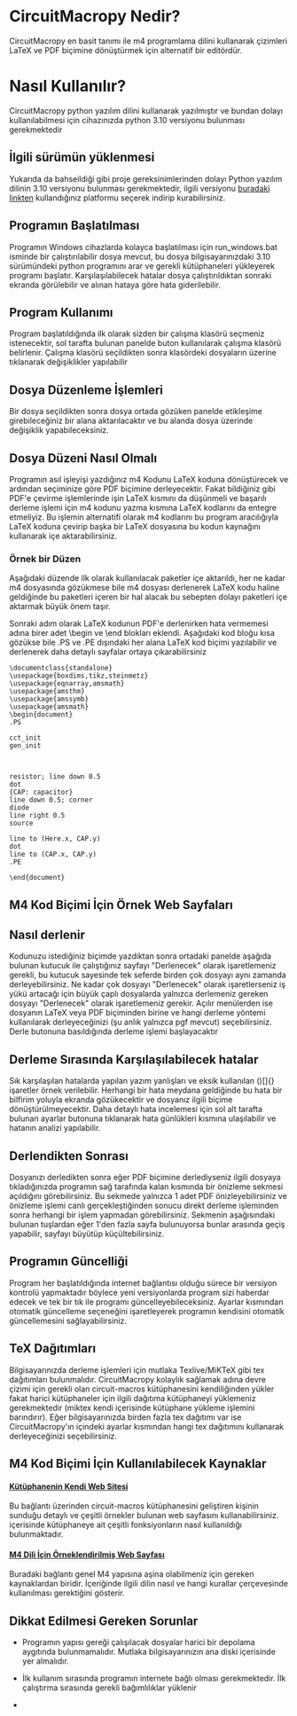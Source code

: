 
# CircuitMacropy Nedir?

CircuitMacropy en basit tanımı ile m4 programlama dilini kullanarak çizimleri LaTeX ve PDF biçimine dönüştürmek için alternatif bir editördür.

# Nasıl Kullanılır?

CircuitMacropy python yazılım dilini kullanarak yazılmıştır ve bundan dolayı kullanılabilmesi için cihazınızda python 3.10 versiyonu bulunması gerekmektedir

## İlgili sürümün yüklenmesi

Yukarıda da bahseildiği gibi proje gereksinimlerinden dolayı Python yazılım dilinin 3.10 versiyonu bulunması gerekmektedir, ilgili versiyonu [buradaki linkten](https://www.python.org/downloads/release/python-3100/) kullandığınız platformu seçerek indirip kurabilirsiniz.

## Programın Başlatılması

Programın Windows cihazlarda kolayca başlatılması için run_windows.bat isminde bir çalıştırılabilir dosya mevcut, bu dosya bilgisayarınızdaki 3.10 sürümündeki python programını arar ve gerekli kütüphaneleri yükleyerek programı başlatır. Karşılaşılabilecek hatalar dosya çalıştırıldıktan sonraki ekranda görülebilir ve alınan hataya göre hata giderilebilir.

## Program Kullanımı

Program başlatıldığında ilk olarak sizden bir çalışma klasörü seçmeniz istenecektir, sol tarafta bulunan panelde buton kullanılarak çalışma klasörü belirlenir. Çalışma klasörü seçildikten sonra klasördeki dosyaların üzerine tıklanarak değişiklikler yapılabilir

## Dosya Düzenleme İşlemleri

Bir dosya seçildikten sonra dosya ortada gözüken panelde etikleşime girebileceğiniz bir alana aktarılacaktır ve bu alanda dosya üzerinde değişiklik yapabileceksiniz.


## Dosya Düzeni Nasıl Olmalı

Programın asıl işleyişi yazdığınız m4 Kodunu LaTeX koduna dönüştürecek ve ardından seçiminize göre PDF biçimine derleyecektir. Fakat bildiğiniz gibi PDF'e çevirme işlemlerinde işin LaTeX kısmını da düşünmeli ve başarılı derleme işlemi için m4 kodunu yazma kısmına LaTeX kodlarını da entegre etmeliyiz. Bu işlemin alternatifi olarak m4 kodlarını bu program aracılığıyla LaTeX koduna çevirip başka bir LaTeX dosyasına bu kodun kaynağını kullanarak içe aktarabilirsiniz.

### Örnek bir Düzen

Aşağıdaki düzende ilk olarak kullanılacak paketler içe aktarıldı, her ne kadar m4 dosyasında gözükmese bile m4 dosyası derlenerek LaTeX kodu haline geldiğinde bu paketleri içeren bir hal alacak bu sebepten dolayı paketleri içe aktarmak büyük önem taşır.

Sonraki adım olarak LaTeX kodunun PDF'e derlenirken hata vermemesi adına birer adet \begin ve \end blokları eklendi. Aşağıdaki kod bloğu kısa gözükse bile .PS ve .PE dışındaki her alana LaTeX kod biçimi yazılabilir ve derlenerek daha detaylı sayfalar ortaya çıkarabilirsiniz

```
\documentclass{standalone}
\usepackage{boxdims,tikz,steinmetz}
\usepackage{eqnarray,amsmath}
\usepackage{amsthm}
\usepackage{amssymb}
\usepackage{amsmath}
\begin{document}
.PS

cct_init
gen_init



resistor; line down 0.5
dot
{CAP: capacitor}
line down 0.5; corner
diode
line right 0.5
source

line to (Here.x, CAP.y)
dot
line to (CAP.x, CAP.y)
.PE

\end{document}
```

## M4 Kod Biçimi İçin Örnek Web Sayfaları


## Nasıl derlenir

Kodunuzu istediğiniz biçimde yazdıktan sonra ortadaki panelde aşağıda bulunan kutucuk ile çalıştığınız sayfayı "Derlenecek" olarak işaretlemeniz gerekli, bu kutucuk sayesinde tek seferde birden çok dosyayı aynı zamanda derleyebilirsiniz. Ne kadar çok dosyayı "Derlenecek" olarak işaretlerseniz iş yükü artacağı için büyük çaplı dosyalarda yalnızca derlemeniz gereken dosyayı "Derlenecek" olarak işaretlemeniz gerekir. Açılır menülerden ise dosyanın LaTeX veya PDF biçiminden birine ve hangi derleme yöntemi kullanılarak derleyeceğinizi (şu anlık yalnızca pgf mevcut) seçebilirsiniz. Derle butonuna basıldığında derleme işlemi başlayacaktır

## Derleme Sırasında Karşılaşılabilecek hatalar

Sık karşılaşılan hatalarda yapılan yazım yanlışları ve eksik kullanılan ()[]{} işaretler örnek verilebilir. Herhangi bir hata meydana geldiğinde bu hata bir bilfirim yoluyla ekranda gözükecektir ve dosyanız ilgili biçime dönüştürülmeyecektir. Daha detaylı hata incelemesi için sol alt tarafta bulunan ayarlar butonuna tıklanarak hata günlükleri kısmına ulaşılabilir ve hatanın analizi yapılabilir.

## Derlendikten Sonrası

Dosyanızı derledikten sonra eğer PDF biçimine derlediyseniz ilgili dosyaya tıkladığınızda programın sağ tarafında kalan kısmında bir önizleme sekmesi açıldığını görebilirsiniz. Bu sekmede yalnızca 1 adet PDF önizleyebilirsiniz ve önizleme işlemi canlı gerçekleştiğinden sonucu direkt derleme işleminden sonra herhangi bir işlem yapmadan görebilirsiniz. Sekmenin aşağısındaki bulunan tuşlardan eğer 1'den fazla sayfa bulunuyorsa bunlar arasında geçiş yapabilir, sayfayı büyütüp küçültebilirsiniz.

## Programın Güncelliği

Program her başlatıldığında internet bağlantısı olduğu sürece bir versiyon kontrolü yapmaktadır böylece yeni versiyonlarda program sizi haberdar edecek ve tek bir tık ile programı güncelleyebileceksiniz. Ayarlar kısmından otomatik güncelleme seçeneğini işaretleyerek programın kendisini otomatik güncellemesini sağlayabilirsiniz.


## TeX Dağıtımları

Bilgisayarınızda derleme işlemleri için mutlaka Texlive/MiKTeX gibi tex dağıtımları bulunmalıdır. CircuitMacropy kolaylık sağlamak adına devre çizimi için gerekli olan circuit-macros kütüphanesini kendiliğinden yükler fakat harici kütüphaneler için ilgili dağıtıma kütüphaneyi yüklemeniz gerekmektedir (miktex kendi içerisinde kütüphane yükleme işlemini barındırır). Eğer bilgisayarınızda birden fazla tex dağıtımı var ise CircuitMacropy'ın içindeki ayarlar kısmından hangi tex dağıtımını kullanarak derleyeceğinizi seçebilirsiniz.

## M4 Kod Biçimi İçin Kullanılabilecek Kaynaklar

#### [Kütüphanenin Kendi Web Sitesi](https://ece.uwaterloo.ca/~aplevich/Circuit_macros/html/examples.html)

Bu bağlantı üzerinden circuit-macros kütüphanesini geliştiren kişinin sunduğu detaylı ve çeşitli örnekler bulunan web sayfasını kullanabilirsiniz. içerisinde kütüphaneye ait çeşitli fonksiyonların nasıl kullanıldığı bulunmaktadır.

#### [M4 Dili İçin Örneklendirilmiş Web Sayfası](https://mbreen.com/m4.html)

Buradaki bağlantı genel M4 yapısına aşina olabilmeniz için gereken kaynaklardan biridir. İçeriğinde ilgili dilin nasıl ve hangi kurallar çerçevesinde kullanılması gerektiğini gösterir.

## Dikkat Edilmesi Gereken Sorunlar

- Programın yapısı gereği çalışılacak dosyalar harici bir depolama aygıtında bulunmamalıdır. Mutlaka bilgisayarınızın ana diski içerisinde yer almalıdır.
- İlk kullanım sırasında programın internete bağlı olması gerekmektedir. İlk çalıştırma sırasında gerekli bağımlılıklar yüklenir

-


